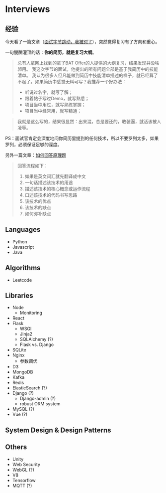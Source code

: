 # Interviews

## 经验
今天看了一篇文章（[面试字节跳动，我被怼了](https://juejin.im/post/5c81c7035188257b0b12549b)），突然觉得复习有了方向和重心。

一句醍醐灌顶的话：**你的简历，就是复习大纲**。
> 总有人拿网上找到的拿了BAT Offer的人提供的大纲复习，结果发现并没啥卵用。
我这次字节的面试，他提出的所有问题全部是基于我简历中的技能清单。
我认为很多人但凡能做到简历中技能清单描述的样子，就已经算了不起了。如果简历中感觉无料可写？我推荐一个好办法：
> - 听说过名字，就写了解；
> - 跟着帖子写过Demo，就写熟悉；
> - 项目当中用过，就写熟练掌握；
> - 项目当中经常用，就写精通；

> 我就是这么写的，结果很显然：出来混，总是要还的，敢装逼，就活该被人凌辱。

PS：面试官肯定会深度地问你简历里提到的任何技术，所以不要罗列太多，如果罗列，必须保证足够的深度。

另外一篇文章：[如何回答原理题](https://www.zhihu.com/question/64764473/answer/1223383382)

> 回答流程如下：
> 1. 如果是英文词汇就先翻译成中文
> 2. 一句话描述该技术的用途
> 3. 描述该技术的核心概念或运作流程
> 4. 口述该技术的代码书写思路
> 5. 该技术的优点
> 6. 该技术的缺点
> 7. 如何弥补缺点

## Languages
* Python
* Javascript
* Java

## Algorithms
* Leetcode

## Libraries
* Node
  * Monitoring
* React
* Flask
  * WSGI
  * Jinja2
  * SQLAlchemy (?)
  * Flask vs. Django
* SQLite
* Nginx
  * 参数调优
* D3
* MongoDB
* Kafka
* Redis
* ElasticSearch (?)
* Django (?)
  * Django-admin (?)
  * robust ORM system
* MySQL (?)
* Vue (?)

## System Design & Design Patterns

## Others
* Unity
* Web Security
* WebGL (?)
* V8
* Tensorflow
* MQTT (?)